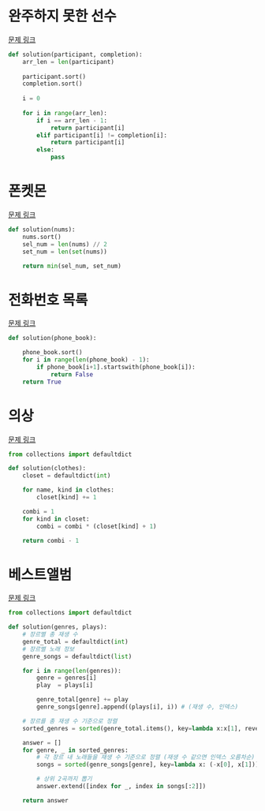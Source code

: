 # 완주하지 못한 선수
[문제 링크](https://school.programmers.co.kr/learn/courses/30/lessons/42576)
```python
def solution(participant, completion):
    arr_len = len(participant)
    
    participant.sort()
    completion.sort()
    
    i = 0
    
    for i in range(arr_len):
        if i == arr_len - 1:
            return participant[i]
        elif participant[i] != completion[i]:
            return participant[i]
        else:
            pass
```

# 폰켓몬
[문제 링크](https://school.programmers.co.kr/learn/courses/30/lessons/1845)
```python
def solution(nums):
    nums.sort()
    sel_num = len(nums) // 2
    set_num = len(set(nums))

    return min(sel_num, set_num)
```

# 전화번호 목록
[문제 링크](https://school.programmers.co.kr/learn/courses/30/lessons/42577)
```python
def solution(phone_book):

    phone_book.sort()
    for i in range(len(phone_book) - 1):
        if phone_book[i+1].startswith(phone_book[i]):
            return False
    return True
```

# 의상
[문제 링크](https://school.programmers.co.kr/learn/courses/30/lessons/42578)
```python
from collections import defaultdict

def solution(clothes):
    closet = defaultdict(int)

    for name, kind in clothes:
        closet[kind] += 1

    combi = 1
    for kind in closet:
        combi = combi * (closet[kind] + 1)

    return combi - 1
```

# 베스트앨범
[문제 링크](https://school.programmers.co.kr/learn/courses/30/lessons/42579)
```python
from collections import defaultdict

def solution(genres, plays):
    # 장르별 총 재생 수 
    genre_total = defaultdict(int)
    # 장르별 노래 정보
    genre_songs = defaultdict(list)

    for i in range(len(genres)):
        genre = genres[i]
        play  = plays[i]

        genre_total[genre] += play
        genre_songs[genre].append((plays[i], i)) # (재생 수, 인덱스)

    # 장르를 총 재생 수 기준으로 정렬
    sorted_genres = sorted(genre_total.items(), key=lambda x:x[1], reverse=True)

    answer = []
    for genre, _ in sorted_genres:
        # 각 장르 내 노래들을 재생 수 기준으로 정렬 (재생 수 같으면 인덱스 오름차순)
        songs = sorted(genre_songs[genre], key=lambda x: (-x[0], x[1]))

        # 상위 2곡까지 뽑기
        answer.extend([index for _, index in songs[:2]])

    return answer

```